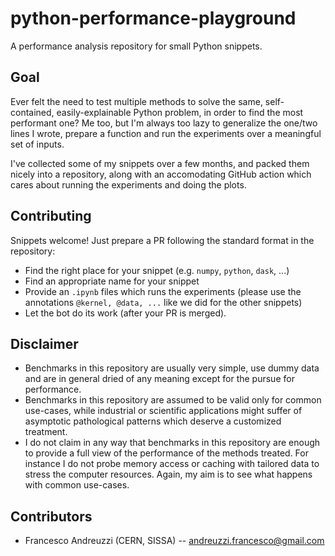 # python-performance-playground
A performance analysis repository for small Python snippets.

## Goal
Ever felt the need to test multiple methods to solve the same, self-contained,
easily-explainable Python problem, in order to find the most performant one?
Me too, but I'm always too lazy to generalize the one/two lines I wrote, prepare
a function and run the experiments over a meaningful set of inputs.

I've collected some of my snippets over a few months, and packed them nicely
into a repository, along with an accomodating GitHub action which cares about
running the experiments and doing the plots.

## Contributing
Snippets welcome! Just prepare a PR following the standard format in the
repository:
- Find the right place for your snippet (e.g. `numpy`, `python`, `dask`, ...)
- Find an appropriate name for your snippet
- Provide an `.ipynb` files which runs the experiments (please use the
  annotations `@kernel, @data, ...` like we did for the other snippets)
- Let the bot do its work (after your PR is merged).

## Disclaimer
- Benchmarks in this repository are usually very simple, use dummy data and are
  in general dried of any meaning except for the pursue for performance.
- Benchmarks in this repository are assumed to be valid only for common
  use-cases, while industrial or scientific applications might suffer of
  asymptotic pathological patterns which deserve a customized treatment.
- I do not claim in any way that benchmarks in this repository are enough to
  provide a full view of the performance of the methods treated. For instance
  I do not probe memory access or caching with tailored data to stress the
  computer resources. Again, my aim is to see what happens with common
  use-cases.

## Contributors
- Francesco Andreuzzi (CERN, SISSA) -- andreuzzi.francesco@gmail.com
